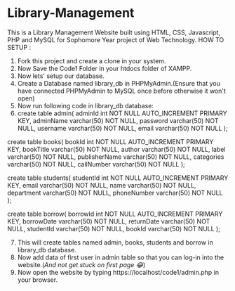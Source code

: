 # Library-Management
This is a Library Management Website built using HTML, CSS, Javascript, PHP and MySQL for Sophomore Year project of Web Technology.
HOW TO SETUP :
1. Fork this project and create a clone in your system.
2. Now Save the Code1 Folder in your htdocs folder of XAMPP.
3. Now lets' setup our database.
4. Create a Database named library_db in PHPMyAdmin.(Ensure that you have connected PHPMyAdmin to MySQL once before otherwise it won't open)
5. Now run following code in library_db database:
6.  create table admin(
    adminId int NOT NULL AUTO_INCREMENT PRIMARY KEY,
    adminName varchar(50) NOT NULL,
    password varchar(50) NOT NULL,
    username varchar(50) NOT NULL,
    email varchar(50) NOT NULL
    );
    
create table books(
    bookId int NOT NULL AUTO_INCREMENT PRIMARY KEY,
    bookTitle varchar(50) NOT NULL,
    author varchar(50) NOT NULL,
    label varchar(50) NOT NULL,
    publisherName varchar(50) NOT NULL,
    categories varchar(50) NOT NULL,
    callNumber varchar(50) NOT NULL
    );
    
create table students(
    studentId int NOT NULL AUTO_INCREMENT PRIMARY KEY,
    email varchar(50) NOT NULL,
    name varchar(50) NOT NULL,
    department varchar(50) NOT NULL,
    phoneNumber varchar(50) NOT NULL
    );  
    
create table borrow(
    borrowId int NOT NULL AUTO_INCREMENT PRIMARY KEY,
    borrowDate varchar(50) NOT NULL,
    returnDate varchar(50) NOT NULL,
    studentId varchar(50) NOT NULL,
    bookId varchar(50) NOT NULL
    );

7. This will create tables named admin, books, students and borrow in library_db database.
8. Now add data of first user in admin table so that you can log-in into the website.(*And not get stuck on first page 😂*)
9. Now open the website by typing https://localhost/code1/admin.php in your browser.
